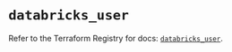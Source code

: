 # `databricks_user`

Refer to the Terraform Registry for docs: [`databricks_user`](https://registry.terraform.io/providers/databricks/databricks/1.88.0/docs/resources/user).
